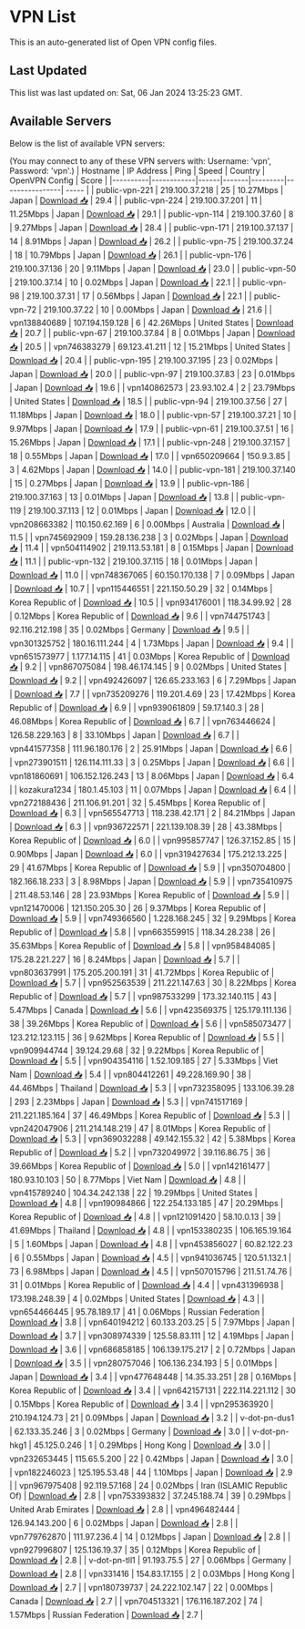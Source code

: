 # VPN List

This is an auto-generated list of Open VPN config files.

## Last Updated

This list was last updated on: Sat, 06 Jan 2024 13:25:23 GMT.

## Available Servers

Below is the list of available VPN servers:

(You may connect to any of these VPN servers with: Username: 'vpn', Password: 'vpn'.)
| Hostname | IP Address | Ping | Speed | Country | OpenVPN Config | Score |
|----------|------------|------|-------|---------|----------------| ----- |
| public-vpn-221 | 219.100.37.218 | 25 | 10.27Mbps | Japan | [Download 📥](./configs/server_0_JP.ovpn) | 29.4 |
| public-vpn-224 | 219.100.37.201 | 11 | 11.25Mbps | Japan | [Download 📥](./configs/server_1_JP.ovpn) | 29.1 |
| public-vpn-114 | 219.100.37.60 | 8 | 9.27Mbps | Japan | [Download 📥](./configs/server_2_JP.ovpn) | 28.4 |
| public-vpn-171 | 219.100.37.137 | 14 | 8.91Mbps | Japan | [Download 📥](./configs/server_3_JP.ovpn) | 26.2 |
| public-vpn-75 | 219.100.37.24 | 18 | 10.79Mbps | Japan | [Download 📥](./configs/server_4_JP.ovpn) | 26.1 |
| public-vpn-176 | 219.100.37.136 | 20 | 9.11Mbps | Japan | [Download 📥](./configs/server_5_JP.ovpn) | 23.0 |
| public-vpn-50 | 219.100.37.14 | 10 | 0.02Mbps | Japan | [Download 📥](./configs/server_6_JP.ovpn) | 22.1 |
| public-vpn-98 | 219.100.37.31 | 17 | 0.56Mbps | Japan | [Download 📥](./configs/server_7_JP.ovpn) | 22.1 |
| public-vpn-72 | 219.100.37.22 | 10 | 0.00Mbps | Japan | [Download 📥](./configs/server_8_JP.ovpn) | 21.6 |
| vpn138840689 | 107.194.159.128 | 6 | 42.26Mbps | United States | [Download 📥](./configs/server_9_US.ovpn) | 20.7 |
| public-vpn-67 | 219.100.37.84 | 8 | 0.01Mbps | Japan | [Download 📥](./configs/server_10_JP.ovpn) | 20.5 |
| vpn746383279 | 69.123.41.211 | 12 | 15.21Mbps | United States | [Download 📥](./configs/server_11_US.ovpn) | 20.4 |
| public-vpn-195 | 219.100.37.195 | 23 | 0.02Mbps | Japan | [Download 📥](./configs/server_12_JP.ovpn) | 20.0 |
| public-vpn-97 | 219.100.37.83 | 23 | 0.01Mbps | Japan | [Download 📥](./configs/server_13_JP.ovpn) | 19.6 |
| vpn140862573 | 23.93.102.4 | 2 | 23.79Mbps | United States | [Download 📥](./configs/server_14_US.ovpn) | 18.5 |
| public-vpn-94 | 219.100.37.56 | 27 | 11.18Mbps | Japan | [Download 📥](./configs/server_15_JP.ovpn) | 18.0 |
| public-vpn-57 | 219.100.37.21 | 10 | 9.97Mbps | Japan | [Download 📥](./configs/server_16_JP.ovpn) | 17.9 |
| public-vpn-61 | 219.100.37.51 | 16 | 15.26Mbps | Japan | [Download 📥](./configs/server_17_JP.ovpn) | 17.1 |
| public-vpn-248 | 219.100.37.157 | 18 | 0.55Mbps | Japan | [Download 📥](./configs/server_18_JP.ovpn) | 17.0 |
| vpn650209664 | 150.9.3.85 | 3 | 4.62Mbps | Japan | [Download 📥](./configs/server_19_JP.ovpn) | 14.0 |
| public-vpn-181 | 219.100.37.140 | 15 | 0.27Mbps | Japan | [Download 📥](./configs/server_20_JP.ovpn) | 13.9 |
| public-vpn-186 | 219.100.37.163 | 13 | 0.01Mbps | Japan | [Download 📥](./configs/server_21_JP.ovpn) | 13.8 |
| public-vpn-119 | 219.100.37.113 | 12 | 0.01Mbps | Japan | [Download 📥](./configs/server_22_JP.ovpn) | 12.0 |
| vpn208663382 | 110.150.62.169 | 6 | 0.00Mbps | Australia | [Download 📥](./configs/server_23_AU.ovpn) | 11.5 |
| vpn745692909 | 159.28.136.238 | 3 | 0.02Mbps | Japan | [Download 📥](./configs/server_24_JP.ovpn) | 11.4 |
| vpn504114902 | 219.113.53.181 | 8 | 0.15Mbps | Japan | [Download 📥](./configs/server_25_JP.ovpn) | 11.1 |
| public-vpn-132 | 219.100.37.115 | 18 | 0.01Mbps | Japan | [Download 📥](./configs/server_26_JP.ovpn) | 11.0 |
| vpn748367065 | 60.150.170.138 | 7 | 0.09Mbps | Japan | [Download 📥](./configs/server_27_JP.ovpn) | 10.7 |
| vpn115446551 | 221.150.50.29 | 32 | 0.14Mbps | Korea Republic of | [Download 📥](./configs/server_28_KR.ovpn) | 10.5 |
| vpn934176001 | 118.34.99.92 | 28 | 0.12Mbps | Korea Republic of | [Download 📥](./configs/server_29_KR.ovpn) | 9.6 |
| vpn744751743 | 92.116.212.198 | 35 | 0.02Mbps | Germany | [Download 📥](./configs/server_30_DE.ovpn) | 9.5 |
| vpn301325752 | 180.16.111.244 | 4 | 1.73Mbps | Japan | [Download 📥](./configs/server_31_JP.ovpn) | 9.4 |
| vpn651573977 | 1.177.14.115 | 41 | 0.03Mbps | Korea Republic of | [Download 📥](./configs/server_32_KR.ovpn) | 9.2 |
| vpn867075084 | 198.46.174.145 | 9 | 0.02Mbps | United States | [Download 📥](./configs/server_33_US.ovpn) | 9.2 |
| vpn492426097 | 126.65.233.163 | 6 | 7.29Mbps | Japan | [Download 📥](./configs/server_34_JP.ovpn) | 7.7 |
| vpn735209276 | 119.201.4.69 | 23 | 17.42Mbps | Korea Republic of | [Download 📥](./configs/server_35_KR.ovpn) | 6.9 |
| vpn939061809 | 59.17.140.3 | 28 | 46.08Mbps | Korea Republic of | [Download 📥](./configs/server_36_KR.ovpn) | 6.7 |
| vpn763446624 | 126.58.229.163 | 8 | 33.10Mbps | Japan | [Download 📥](./configs/server_37_JP.ovpn) | 6.7 |
| vpn441577358 | 111.96.180.176 | 2 | 25.91Mbps | Japan | [Download 📥](./configs/server_38_JP.ovpn) | 6.6 |
| vpn273901511 | 126.114.111.33 | 3 | 0.25Mbps | Japan | [Download 📥](./configs/server_39_JP.ovpn) | 6.6 |
| vpn181860691 | 106.152.126.243 | 13 | 8.06Mbps | Japan | [Download 📥](./configs/server_40_JP.ovpn) | 6.4 |
| kozakura1234 | 180.1.45.103 | 11 | 0.07Mbps | Japan | [Download 📥](./configs/server_41_JP.ovpn) | 6.4 |
| vpn272188436 | 211.106.91.201 | 32 | 5.45Mbps | Korea Republic of | [Download 📥](./configs/server_42_KR.ovpn) | 6.3 |
| vpn565547713 | 118.238.42.171 | 2 | 84.21Mbps | Japan | [Download 📥](./configs/server_43_JP.ovpn) | 6.3 |
| vpn936722571 | 221.139.108.39 | 28 | 43.38Mbps | Korea Republic of | [Download 📥](./configs/server_44_KR.ovpn) | 6.0 |
| vpn995857747 | 126.37.152.85 | 15 | 0.90Mbps | Japan | [Download 📥](./configs/server_45_JP.ovpn) | 6.0 |
| vpn319427634 | 175.212.13.225 | 29 | 41.67Mbps | Korea Republic of | [Download 📥](./configs/server_46_KR.ovpn) | 5.9 |
| vpn350704800 | 182.166.18.233 | 3 | 8.98Mbps | Japan | [Download 📥](./configs/server_47_JP.ovpn) | 5.9 |
| vpn735410975 | 211.48.53.146 | 28 | 23.93Mbps | Korea Republic of | [Download 📥](./configs/server_48_KR.ovpn) | 5.9 |
| vpn121470006 | 121.150.205.30 | 26 | 9.37Mbps | Korea Republic of | [Download 📥](./configs/server_49_KR.ovpn) | 5.9 |
| vpn749366560 | 1.228.168.245 | 32 | 9.29Mbps | Korea Republic of | [Download 📥](./configs/server_50_KR.ovpn) | 5.8 |
| vpn663559915 | 118.34.28.238 | 26 | 35.63Mbps | Korea Republic of | [Download 📥](./configs/server_51_KR.ovpn) | 5.8 |
| vpn958484085 | 175.28.221.227 | 16 | 8.24Mbps | Japan | [Download 📥](./configs/server_52_JP.ovpn) | 5.7 |
| vpn803637991 | 175.205.200.191 | 31 | 41.72Mbps | Korea Republic of | [Download 📥](./configs/server_53_KR.ovpn) | 5.7 |
| vpn952563539 | 211.221.147.63 | 30 | 8.22Mbps | Korea Republic of | [Download 📥](./configs/server_54_KR.ovpn) | 5.7 |
| vpn987533299 | 173.32.140.115 | 43 | 5.47Mbps | Canada | [Download 📥](./configs/server_55_CA.ovpn) | 5.6 |
| vpn423569375 | 125.179.111.136 | 38 | 39.26Mbps | Korea Republic of | [Download 📥](./configs/server_56_KR.ovpn) | 5.6 |
| vpn585073477 | 123.212.123.115 | 36 | 9.62Mbps | Korea Republic of | [Download 📥](./configs/server_57_KR.ovpn) | 5.5 |
| vpn909944744 | 39.124.29.68 | 32 | 9.22Mbps | Korea Republic of | [Download 📥](./configs/server_58_KR.ovpn) | 5.5 |
| vpn904354116 | 1.52.109.185 | 27 | 5.33Mbps | Viet Nam | [Download 📥](./configs/server_59_VN.ovpn) | 5.4 |
| vpn804412261 | 49.228.169.90 | 38 | 44.46Mbps | Thailand | [Download 📥](./configs/server_60_TH.ovpn) | 5.3 |
| vpn732358095 | 133.106.39.28 | 293 | 2.23Mbps | Japan | [Download 📥](./configs/server_61_JP.ovpn) | 5.3 |
| vpn741517169 | 211.221.185.164 | 37 | 46.49Mbps | Korea Republic of | [Download 📥](./configs/server_62_KR.ovpn) | 5.3 |
| vpn242047906 | 211.214.148.219 | 47 | 8.01Mbps | Korea Republic of | [Download 📥](./configs/server_63_KR.ovpn) | 5.3 |
| vpn369032288 | 49.142.155.32 | 42 | 5.38Mbps | Korea Republic of | [Download 📥](./configs/server_64_KR.ovpn) | 5.2 |
| vpn732049972 | 39.116.86.75 | 36 | 39.66Mbps | Korea Republic of | [Download 📥](./configs/server_65_KR.ovpn) | 5.0 |
| vpn142161477 | 180.93.10.103 | 50 | 8.77Mbps | Viet Nam | [Download 📥](./configs/server_66_VN.ovpn) | 4.8 |
| vpn415789240 | 104.34.242.138 | 22 | 19.29Mbps | United States | [Download 📥](./configs/server_67_US.ovpn) | 4.8 |
| vpn190984866 | 122.254.133.185 | 47 | 20.29Mbps | Korea Republic of | [Download 📥](./configs/server_68_KR.ovpn) | 4.8 |
| vpn121091420 | 58.10.0.13 | 39 | 41.69Mbps | Thailand | [Download 📥](./configs/server_69_TH.ovpn) | 4.8 |
| vpn153380235 | 106.165.19.164 | 5 | 1.60Mbps | Japan | [Download 📥](./configs/server_70_JP.ovpn) | 4.8 |
| vpn453856027 | 60.82.122.23 | 6 | 0.55Mbps | Japan | [Download 📥](./configs/server_71_JP.ovpn) | 4.5 |
| vpn941036745 | 120.51.132.1 | 73 | 6.98Mbps | Japan | [Download 📥](./configs/server_72_JP.ovpn) | 4.5 |
| vpn507015796 | 211.51.74.76 | 31 | 0.01Mbps | Korea Republic of | [Download 📥](./configs/server_73_KR.ovpn) | 4.4 |
| vpn431396938 | 173.198.248.39 | 4 | 0.02Mbps | United States | [Download 📥](./configs/server_74_US.ovpn) | 4.3 |
| vpn654466445 | 95.78.189.17 | 41 | 0.06Mbps | Russian Federation | [Download 📥](./configs/server_75_RU.ovpn) | 3.8 |
| vpn640194212 | 60.133.203.25 | 5 | 7.97Mbps | Japan | [Download 📥](./configs/server_76_JP.ovpn) | 3.7 |
| vpn308974339 | 125.58.83.111 | 12 | 4.19Mbps | Japan | [Download 📥](./configs/server_77_JP.ovpn) | 3.6 |
| vpn686858185 | 106.139.175.217 | 2 | 0.72Mbps | Japan | [Download 📥](./configs/server_78_JP.ovpn) | 3.5 |
| vpn280757046 | 106.136.234.193 | 5 | 0.01Mbps | Japan | [Download 📥](./configs/server_79_JP.ovpn) | 3.4 |
| vpn477648448 | 14.35.33.251 | 28 | 0.16Mbps | Korea Republic of | [Download 📥](./configs/server_80_KR.ovpn) | 3.4 |
| vpn642157131 | 222.114.221.112 | 30 | 0.15Mbps | Korea Republic of | [Download 📥](./configs/server_81_KR.ovpn) | 3.4 |
| vpn295363920 | 210.194.124.73 | 21 | 0.09Mbps | Japan | [Download 📥](./configs/server_82_JP.ovpn) | 3.2 |
| v-dot-pn-dus1 | 62.133.35.246 | 3 | 0.02Mbps | Germany | [Download 📥](./configs/server_83_DE.ovpn) | 3.0 |
| v-dot-pn-hkg1 | 45.125.0.246 | 1 | 0.29Mbps | Hong Kong | [Download 📥](./configs/server_84_HK.ovpn) | 3.0 |
| vpn232653445 | 115.65.5.200 | 22 | 0.42Mbps | Japan | [Download 📥](./configs/server_85_JP.ovpn) | 3.0 |
| vpn182246023 | 125.195.53.48 | 44 | 1.10Mbps | Japan | [Download 📥](./configs/server_86_JP.ovpn) | 2.9 |
| vpn967975408 | 92.119.57.168 | 24 | 0.02Mbps | Iran (ISLAMIC Republic Of) | [Download 📥](./configs/server_87_IR.ovpn) | 2.8 |
| vpn753393832 | 37.245.188.74 | 39 | 0.29Mbps | United Arab Emirates | [Download 📥](./configs/server_88_AE.ovpn) | 2.8 |
| vpn496482444 | 126.94.143.200 | 6 | 0.02Mbps | Japan | [Download 📥](./configs/server_89_JP.ovpn) | 2.8 |
| vpn779762870 | 111.97.236.4 | 14 | 0.12Mbps | Japan | [Download 📥](./configs/server_90_JP.ovpn) | 2.8 |
| vpn927996807 | 125.136.19.37 | 35 | 0.12Mbps | Korea Republic of | [Download 📥](./configs/server_91_KR.ovpn) | 2.8 |
| v-dot-pn-tll1 | 91.193.75.5 | 27 | 0.06Mbps | Germany | [Download 📥](./configs/server_92_DE.ovpn) | 2.8 |
| vpn331416 | 154.83.17.155 | 2 | 0.03Mbps | Hong Kong | [Download 📥](./configs/server_93_HK.ovpn) | 2.7 |
| vpn180739737 | 24.222.102.147 | 22 | 0.00Mbps | Canada | [Download 📥](./configs/server_94_CA.ovpn) | 2.7 |
| vpn704513321 | 176.116.187.202 | 74 | 1.57Mbps | Russian Federation | [Download 📥](./configs/server_95_RU.ovpn) | 2.7 |
